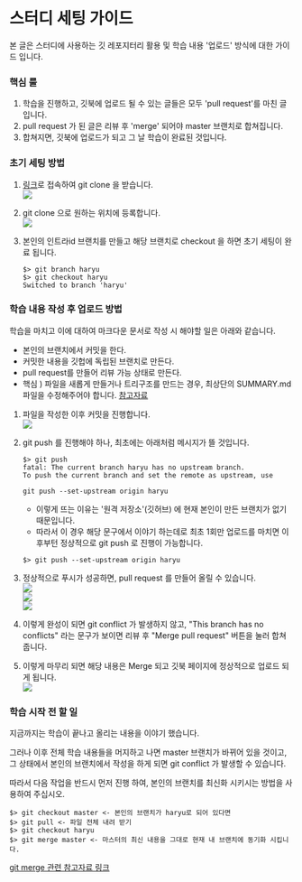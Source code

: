 # 스터디 세팅 가이드

본 글은 스터디에 사용하는 깃 레포지터리 활용 및 학습 내용 '업로드' 방식에 대한 가이드 입니다.

### 핵심 룰

1. 학습을 진행하고, 깃북에 업로드 될 수 있는 글들은 모두 'pull request'를 마친 글입니다.
2. pull request 가 된 글은 리뷰 후 'merge' 되어야 master 브랜치로 합쳐집니다.
3. 합쳐지면, 깃북에 업로드가 되고 그 날 학습이 완료된 것입니다.

### 초기 세팅 방법

1. [링크](https://github.com/Paul2021-R/web\_study\_full\_stack)로 접속하여 git clone 을 받습니다. \
   ![](<src/스크린샷 2022-07-23 오후 11.36.02.png>)
2. git clone 으로 원하는 위치에 등록합니다. \
   ![](<src/스크린샷 2022-07-23 오후 11.40.02.png>)
3.  본인의 인트라id 브랜치를 만들고 해당 브랜치로 checkout 을 하면 초기 세팅이 완료 됩니다.

    ```shell
    $> git branch haryu
    $> git checkout haryu
    Switched to branch 'haryu'
    ```

### 학습 내용 작성 후 업로드 방법

학습을 마치고 이에 대하여 마크다운 문서로 작성 시 해야할 일은 아래와 같습니다.

* 본인의 브랜치에서 커밋을 한다.
* 커밋한 내용을 깃헙에 독립된 브랜치로 만든다.
* pull request를 만들어 리뷰 가능 상태로 만든다.
* 핵심 ) 파일을 새롭게 만들거나 트리구조를 만드는 경우, 최상단의 SUMMARY.md 파일을 수정해주어야 합니다. [참고자료](https://snowdreams1006.github.io/gitbook-official/en/pages.html)

1. 파일을 작성한 이후 커밋을 진행합니다. \
   ![](<src/스크린샷 2022-07-23 오후 11.51.53.png>)
2.  git push 를 진행해야 하나, 최초에는 아래처럼 메시지가 뜰 것입니다.

    ```shell
    $> git push
    fatal: The current branch haryu has no upstream branch.
    To push the current branch and set the remote as upstream, use

    git push --set-upstream origin haryu
    ```

    * 이렇게 뜨는 이유는 '원격 저장소'(깃허브) 에 현재 본인이 만든 브랜치가 없기 때문입니다.
    * 따라서 이 경우 해당 문구에서 이야기 하는데로 최초 1회만 업로드를 마치면 이후부턴 정상적으로 git push 로 진행이 가능합니다.

    ```shell
    $> git push --set-upstream origin haryu
    ```
3. 정상적으로 푸시가 성공하면, pull request 를 만들어 올릴 수 있습니다. \
   ![](<src/스크린샷 2022-07-23 오후 11.59.48.png>) \
   ![](<src/스크린샷 2022-07-24 오전 12.00.56.png>) \
   ![](<src/스크린샷 2022-07-24 오전 12.03.11.png>)
4. 이렇게 완성이 되면 git conflict 가 발생하지 않고, "This branch has no conflicts" 라는 문구가 보이면 리뷰 후 "Merge pull request" 버튼을 눌러 합쳐 줍니다.
5. 이렇게 마무리 되면 해당 내용은 Merge 되고 깃북 페이지에 정상적으로 업로드 되게 됩니다.\
   &#x20;![](<src/스크린샷 2022-07-24 오전 12.04.45.png>)

### 학습 시작 전 할 일

지금까지는 학습이 끝나고 올리는 내용을 이야기 했습니다.

그러나 이후 전체 학습 내용들을 머지하고 나면 master 브랜치가 바뀌어 있을 것이고, 그 상태에서 본인의 브랜치에서 작성을 하게 되면 git conflict 가 발생할 수 있습니다.

따라서 다음 작업을 반드시 먼저 진행 하여, 본인의 브랜치를 최신화 시키시는 방법을 사용하여 주십시오.

```
$> git checkout master <- 본인의 브랜치가 haryu로 되어 있다면 
$> git pull <- 파일 전체 내려 받기 
$> git checkout haryu 
$> git merge master <- 마스터의 최신 내용을 그대로 현재 내 브랜치에 동기화 시킵니다. 
```

[git merge 관련 참고자료 링크](https://git-scm.com/book/ko/v2/Git-%EB%B8%8C%EB%9E%9C%EC%B9%98-%EB%B8%8C%EB%9E%9C%EC%B9%98%EC%99%80-Merge-%EC%9D%98-%EA%B8%B0%EC%B4%88)
